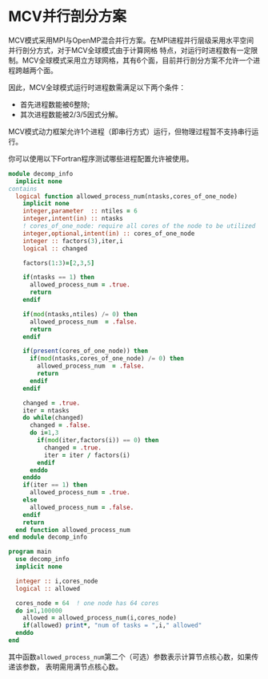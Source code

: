 # MCV并行剖分方案

MCV模式采用MPI与OpenMP混合并行方案。在MPI进程并行层级采用水平空间并行剖分方式，对于MCV全球模式由于计算网格
特点，对运行时进程数有一定限制。MCV全球模式采用立方球网格，其有6个面，目前并行剖分方案不允许一个进程跨越两个面。

因此，MCV全球模式运行时进程数需满足以下两个条件：

- 首先进程数能被6整除;
- 其次进程数能被2/3/5因式分解。

MCV模式动力框架允许1个进程（即串行方式）运行，但物理过程暂不支持串行运行。

你可以使用以下Fortran程序测试哪些进程配置允许被使用。

```fortran
module decomp_info
  implicit none
contains
  logical function allowed_process_num(ntasks,cores_of_one_node)
    implicit none
    integer,parameter  :: ntiles = 6
    integer,intent(in) :: ntasks
    ! cores_of_one_node: require all cores of the node to be utilized
    integer,optional,intent(in) :: cores_of_one_node
    integer :: factors(3),iter,i
    logical :: changed

    factors(1:3)=[2,3,5]

    if(ntasks == 1) then
      allowed_process_num = .true.
      return
    endif

    if(mod(ntasks,ntiles) /= 0) then
      allowed_process_num  = .false.
      return
    endif

    if(present(cores_of_one_node)) then
      if(mod(ntasks,cores_of_one_node) /= 0) then
        allowed_process_num  = .false.
        return
      endif
    endif

    changed = .true.
    iter = ntasks
    do while(changed)
      changed = .false.
      do i=1,3
        if(mod(iter,factors(i)) == 0) then
          changed = .true.
          iter = iter / factors(i)
        endif
      enddo
    enddo
    if(iter == 1) then
      allowed_process_num = .true.
    else
      allowed_process_num = .false.
    endif
    return
  end function allowed_process_num
end module decomp_info

program main
  use decomp_info
  implicit none

  integer :: i,cores_node
  logical :: allowed

  cores_node = 64  ! one node has 64 cores
  do i=1,100000
    allowed = allowed_process_num(i,cores_node)
    if(allowed) print*, "num of tasks = ",i," allowed"
  enddo
end
```

其中函数`allowed_process_num`第二个（可选）参数表示计算节点核心数，如果传递该参数，
表明需用满节点核心数。
